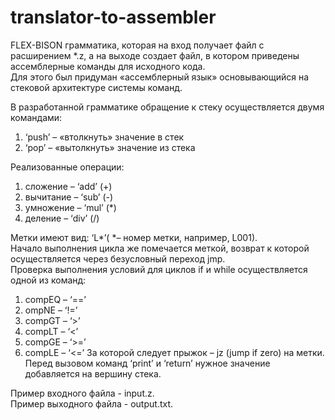 # translator-to-assembler

FLEX-BISON грамматика, которая на вход получает файл с расширением *.z, а на выходе создает файл, в котором приведены ассемблерные команды для исходного кода. <br />
Для этого был придуман «ассемблерный язык» основывающийся на стековой архитектуре системы команд. <br />

В разработанной грамматике обращение к стеку осуществляется двумя командами:
1. ‘push’ – «втолкнуть» значение в стек
2. ‘pop’ – «вытолкнуть» значение из стека

Реализованные операции:
1. сложение – ‘add’ (+)
2. вычитание – ‘sub’ (-) 
3. умножение – ‘mul’ (*)
4. деление – ‘div’ (/)

Метки имеют вид: ‘L*’( *– номер метки, например, L001). <br />
Начало выполнения цикла же помечается меткой, возврат к которой осуществляется через безусловный переход jmp. <br />
Проверка выполнения условий для циклов if и while осуществляется одной из команд:
1. compEQ – ‘==’
2. ompNE – ‘!=’
3. compGT – ‘>’
4. compLT – ‘<’
5. compGE – ‘>=’
6. compLE – ‘<=’
За которой следует прыжок – jz (jump if zero) на метки. <br />
Перед вызовом команд ‘print’ и ‘return’ нужное значение добавляется на вершину стека. <br />

Пример входного файла - input.z. <br />
Пример выходного файла - output.txt.